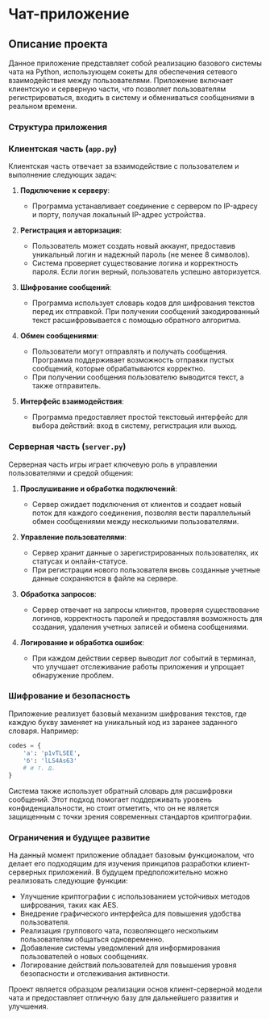 # Чат-приложение

## Описание проекта

Данное приложение представляет собой реализацию базового системы чата на Python, использующем сокеты для обеспечения сетевого взаимодействия между пользователями. Приложение включает клиентскую и серверную части, что позволяет пользователям регистрироваться, входить в систему и обмениваться сообщениями в реальном времени.

### Структура приложения

### Клиентская часть (`app.py`)

Клиентская часть отвечает за взаимодействие с пользователем и выполнение следующих задач:

1. **Подключение к серверу**:
   - Программа устанавливает соединение с сервером по IP-адресу и порту, получая локальный IP-адрес устройства.

2. **Регистрация и авторизация**:
   - Пользователь может создать новый аккаунт, предоставив уникальный логин и надежный пароль (не менее 8 символов).
   - Система проверяет существование логина и корректность пароля. Если логин верный, пользователь успешно авторизуется.

3. **Шифрование сообщений**:
   - Программа использует словарь кодов для шифрования текстов перед их отправкой. При получении сообщений закодированный текст расшифровывается с помощью обратного алгоритма.

4. **Обмен сообщениями**:
   - Пользователи могут отправлять и получать сообщения. Программа поддерживает возможность отправки пустых сообщений, которые обрабатываются корректно.
   - При получении сообщения пользователю выводится текст, а также отправитель.

5. **Интерфейс взаимодействия**:
   - Программа предоставляет простой текстовый интерфейс для выбора действий: вход в систему, регистрация или выход.

### Серверная часть (`server.py`)

Серверная часть игры играет ключевую роль в управлении пользователями и средой общения:

1. **Прослушивание и обработка подключений**:
   - Сервер ожидает подключения от клиентов и создает новый поток для каждого соединения, позволяя вести параллельный обмен сообщениями между несколькими пользователями.

2. **Управление пользователями**:
   - Сервер хранит данные о зарегистрированных пользователях, их статусах и онлайн-статусе.
   - При регистрации нового пользователя вновь созданные учетные данные сохраняются в файле на сервере.

3. **Обработка запросов**:
   - Сервер отвечает на запросы клиентов, проверяя существование логинов, корректность паролей и предоставляя возможность для создания, удаления учетных записей и обмена сообщениями.

4. **Логирование и обработка ошибок**:
   - При каждом действии сервер выводит лог событий в терминал, что улучшает отслеживание работы приложения и упрощает обнаружение проблем.

### Шифрование и безопасность

Приложение реализует базовый механизм шифрования текстов, где каждую букву заменяет на уникальный код из заранее заданного словаря. Например:
```python
codes = {
    'а': 'p1vTLSEE', 
    'б': 'lLS4As63'
    # и т. д.
}
```
Система также использует обратный словарь для расшифровки сообщений. Этот подход помогает поддерживать уровень конфиденциальности, но стоит отметить, что он не является защищенным с точки зрения современных стандартов криптографии.

### Ограничения и будущее развитие

На данный момент приложение обладает базовым функционалом, что делает его подходящим для изучения принципов разработки клиент-серверных приложений. В будущем предположительно можно реализовать следующие функции:

- Улучшение криптографии с использованием устойчивых методов шифрования, таких как AES.
- Внедрение графического интерфейса для повышения удобства пользователя.
- Реализация группового чата, позволяющего нескольким пользователям общаться одновременно.
- Добавление системы уведомлений для информирования пользователей о новых сообщениях.
- Логирование действий пользователей для повышения уровня безопасности и отслеживания активности.

Проект является образцом реализации основ клиент-серверной модели чата и предоставляет отличную базу для дальнейшего развития и улучшения.
